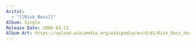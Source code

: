 ```yaml
---
Aritst:
  - "[[Rick Ross]]"
Album: Single
Release Date: 2006-03-11
Album Art: https://upload.wikimedia.org/wikipedia/en/d/d1/Rick_Ross_Hustlin%27.jpg
---
```

